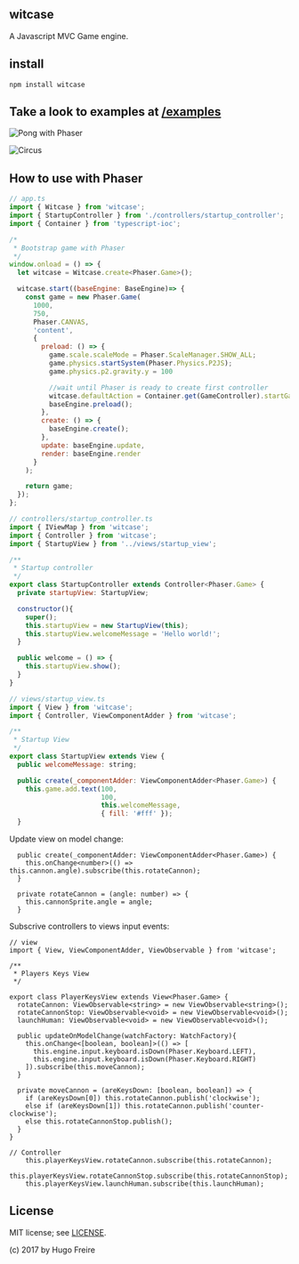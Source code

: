 ## witcase

A Javascript MVC Game engine.

## install

```npm install witcase```

## Take a look to examples at [/examples](./examples)

![Pong with Phaser](examples/phaser/pong/pong.png)

![Circus](examples/pixi/circus/circus.png)

## How to use with Phaser

```javascript
// app.ts
import { Witcase } from 'witcase';
import { StartupController } from './controllers/startup_controller';
import { Container } from 'typescript-ioc';

/*
 * Bootstrap game with Phaser
 */
window.onload = () => {
  let witcase = Witcase.create<Phaser.Game>();

  witcase.start((baseEngine: BaseEngine)=> {
    const game = new Phaser.Game(
      1000,
      750,
      Phaser.CANVAS,
      'content',
      {
        preload: () => {
          game.scale.scaleMode = Phaser.ScaleManager.SHOW_ALL;
          game.physics.startSystem(Phaser.Physics.P2JS);
          game.physics.p2.gravity.y = 100

          //wait until Phaser is ready to create first controller
          witcase.defaultAction = Container.get(GameController).startGame;
          baseEngine.preload();
        },
        create: () => {
          baseEngine.create();
        },
        update: baseEngine.update,
        render: baseEngine.render
      }
    );

    return game;
  });
};
```

```javascript
// controllers/startup_controller.ts
import { IViewMap } from 'witcase';
import { Controller } from 'witcase';
import { StartupView } from '../views/startup_view';

/**
 * Startup controller
 */
export class StartupController extends Controller<Phaser.Game> {
  private startupView: StartupView;

  constructor(){
    super();
    this.startupView = new StartupView(this);
    this.startupView.welcomeMessage = 'Hello world!';
  }

  public welcome = () => {
    this.startupView.show();
  }
}
```

```javascript
// views/startup_view.ts
import { View } from 'witcase';
import { Controller, ViewComponentAdder } from 'witcase';

/**
 * Startup View
 */
export class StartupView extends View {
  public welcomeMessage: string;

  public create(_componentAdder: ViewComponentAdder<Phaser.Game>) {
    this.game.add.text(100,
                       100,
                       this.welcomeMessage,
                       { fill: '#fff' });
  }
```

Update view on model change:
```
  public create(_componentAdder: ViewComponentAdder<Phaser.Game>) {
    this.onChange<number>(() => this.cannon.angle).subscribe(this.rotateCannon);
  }

  private rotateCannon = (angle: number) => {
    this.cannonSprite.angle = angle;
  }
```

Subscrive controllers to views input events:
```
// view
import { View, ViewComponentAdder, ViewObservable } from 'witcase';

/**
 * Players Keys View
 */

export class PlayerKeysView extends View<Phaser.Game> {
  rotateCannon: ViewObservable<string> = new ViewObservable<string>();
  rotateCannonStop: ViewObservable<void> = new ViewObservable<void>();
  launchHuman: ViewObservable<void> = new ViewObservable<void>();

  public updateOnModelChange(watchFactory: WatchFactory){
    this.onChange<[boolean, boolean]>(() => [
      this.engine.input.keyboard.isDown(Phaser.Keyboard.LEFT),
      this.engine.input.keyboard.isDown(Phaser.Keyboard.RIGHT)
    ]).subscribe(this.moveCannon);
  }

  private moveCannon = (areKeysDown: [boolean, boolean]) => {
    if (areKeysDown[0]) this.rotateCannon.publish('clockwise');
    else if (areKeysDown[1]) this.rotateCannon.publish('counter-clockwise');
    else this.rotateCannonStop.publish();
  }
}
```

```
// Controller
    this.playerKeysView.rotateCannon.subscribe(this.rotateCannon);
    this.playerKeysView.rotateCannonStop.subscribe(this.rotateCannonStop);
    this.playerKeysView.launchHuman.subscribe(this.launchHuman);
```

## License

MIT license; see [LICENSE](./LICENSE).

(c) 2017 by Hugo Freire
